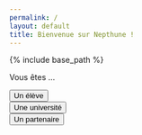 ```yaml
---
permalink: /
layout: default
title: Bienvenue sur Nepthune !
---
```

{% include base_path %}

<head>
    <meta name="viewport" content="width=device-width, initial-scale=1.0">
    <meta charset="utf-8">
    <title>Login / Sign Up Form</title>
    <link rel="shortcut icon" href="/assets/favicon.ico">
    <link rel="stylesheet" href="./_sass/_accueil.css">
</head>
<body>
    <div class="container">
        <p>Vous êtes ...</p>
        <button class="form__button" type="submit" onclick="location.href='{{ base_path }}/authentification-eleve.html';">Un élève</button>
        <br>
        <button class="form__button" type="submit" onclick="location.href='{{ base_path }}/authentification-universite.html';">Une université</button>
        <br>
        <button class="form__button" type="submit" onclick="location.href='{{ base_path }}/authentification-partenaire.html';">Un partenaire</button>
        <br>
    </div>
</body>